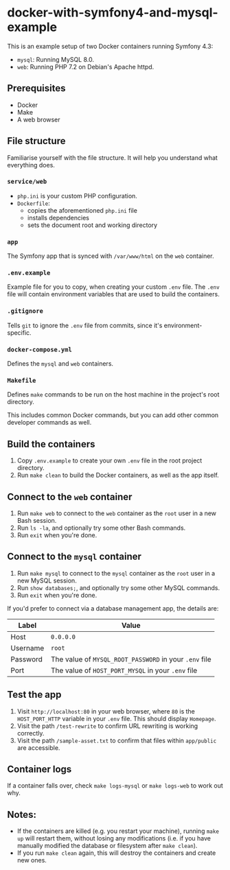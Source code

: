 # docker-with-symfony4-and-mysql-example
This is an example setup of two Docker containers running Symfony 4.3:
- `mysql`: Running MySQL 8.0.
- `web`: Running PHP 7.2 on Debian's Apache httpd.

## Prerequisites
- Docker
- Make
- A web browser

## File structure
Familiarise yourself with the file structure. It will help you understand what everything does.

### `service/web`
- `php.ini` is your custom PHP configuration.
- `Dockerfile`:
  - copies the aforementioned `php.ini` file
  - installs dependencies
  - sets the document root and working directory

### `app`
The Symfony app that is synced with `/var/www/html` on the `web` container.

### `.env.example`
Example file for you to copy, when creating your custom `.env` file. The `.env` file will contain environment variables
that are used to build the containers.

### `.gitignore`
Tells `git` to ignore the `.env` file from commits, since it's environment-specific.

### `docker-compose.yml`
Defines the `mysql` and `web` containers.

### `Makefile`
Defines `make` commands to be run on the host machine in the project's root directory.

This includes common Docker commands, but you can add other common developer commands as well.

## Build the containers
1. Copy `.env.example` to create your own `.env` file in the root project directory.
1. Run `make clean` to build the Docker containers, as well as the app itself.

## Connect to the `web` container
1. Run `make web` to connect to the `web` container as the `root` user in a new Bash session.
1. Run `ls -la`, and optionally try some other Bash commands.
1. Run `exit` when you're done.

## Connect to the `mysql` container
1. Run `make mysql` to connect to the `mysql` container as the `root` user in a new MySQL session.
1. Run `show databases;`, and optionally try some other MySQL commands.
1. Run `exit` when you're done.

If you'd prefer to connect via a database management app, the details are:

| Label    | Value                                                  |
| -------- | ------------------------------------------------------ |
| Host     | `0.0.0.0`                                              |
| Username | `root`                                                 |
| Password | The value of `MYSQL_ROOT_PASSWORD` in your `.env` file |
| Port     | The value of `HOST_PORT_MYSQL` in your `.env` file     |

## Test the app
1. Visit `http://localhost:80` in your web browser, where `80` is the `HOST_PORT_HTTP` variable in your `.env`
file. This should display `Homepage`.
1. Visit the path `/test-rewrite` to confirm URL rewriting is working correctly.
1. Visit the path `/sample-asset.txt` to confirm that files within `app/public` are accessible. 

## Container logs
If a container falls over, check `make logs-mysql` or `make logs-web` to work out why.

## Notes:
- If the containers are killed (e.g. you restart your machine), running `make up` will restart them, without losing
any modifications (i.e. if you have manually modified the database or filesystem after `make clean`).
- If you run `make clean` again, this will destroy the containers and create new ones.
